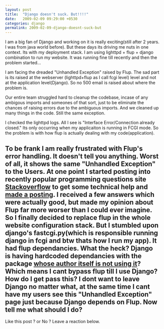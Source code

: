 ```yaml
---
layout: post
title:  "Django doesn't suck. But!!!!"
date:   2009-02-09 09:29:00 +0530
categories: django
permalink: 2009-02-09-django-doesnt-suck-but
---
```


I am a big fan of Django and working on it is really exciting(still after 2 years. I was from java world before). But these days its driving me nuts in one context. Its with my deployment stack. I am using lighttpd + flup + django combination to run my website. It was running fine till recently and then the problem started...

I am facing the dreaded "Unhandled Exception" raised by Flup. The sad part is its raised at the webserver (lighttpd+flup as I call fcgi level) level and not at the application level(Django). So no 500 email is raised about where the problem is.

Our entire team struggled hard to cleanup the codebase, incase of any ambigous imports and someones of that sort, just to be eliminate the chances of raising errors due to the ambiguous imports. And we cleaned up many things in the code. Still the same exception.

I checked the lighttpd logs. All I see is "Interface Error/Connection already closed." Its only occurring when my applicaiton is running in FCGI mode. So the problem is with how flup is actually dealing with my code(application).

To be frank I am really frustrated with Flup's error handling. It doesn't tell you anything. Worst of all, it shows the same "Unhandled Exception" to the Users. At one point I started posting into recently popular programming questions site [Stackoverflow][stackoverflow] to get some technical help and [made a posting][flup]. I received a few answers which were actually good, but made my opinion about Flup far more worser than I could ever imagine. So I finally decided to replace flup in the whole website configuration stack. But I stumbled upon django's fastcgi.py(which is responsible running django in fcgi and btw thats how I run my app). It had flup dependancies. What the heck? Django is having hardcoded dependancies with the package [whose author itself is not using it][flup-author]? Which means I cant bypass flup till I use Django? How do I get pass this? I dont want to leave Django no matter what, at the same time I cant have my users see this "Unhandled Exception" page just because Django depends on Flup. Now tell me what should I do?
---

Like this post ? or No ? Leave a reaction below.

[stackoverflow]: http://stackoverflow.com
[flup]: http://stackoverflow.com/questions/527237/unhandled-exception-in-flup
[flup-author]: http://www.saddi.com/software/news/archives/58-flup-1.0-released.html
